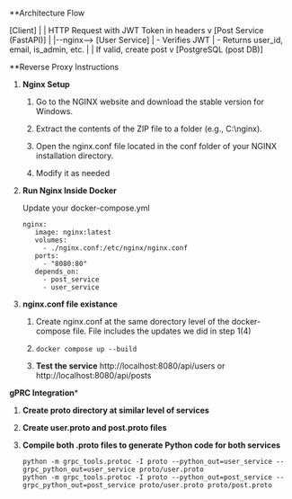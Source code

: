 
**Architecture Flow

[Client]
   |
   | HTTP Request with JWT Token in headers
   v
[Post Service (FastAPI)]
   |
   |--nginx--> [User Service]
   |         - Verifies JWT
   |         - Returns user_id, email, is_admin, etc.
   |
   | If valid, create post
   v
[PostgreSQL (post DB)]

**Reverse Proxy Instructions

1. **Nginx Setup**
   1. Go to the NGINX website and download the stable version for Windows.

   2. Extract the contents of the ZIP file to a folder (e.g., C:\nginx).

   3. Open the nginx.conf file located in the conf folder of your NGINX installation directory.

   4. Modify it as needed

2. **Run Nginx Inside Docker**

   Update your docker-compose.yml
   ```
   nginx:
      image: nginx:latest
      volumes:
        - ./nginx.conf:/etc/nginx/nginx.conf
      ports:
        - "8080:80"
      depends_on:
        - post_service
        - user_service
   ```

3. **nginx.conf file existance**
   
   1. Create nginx.conf  at the same dorectory level of the docker-compose file. File includes the updates we did in step 1(4)

   2. `docker compose up --build`

   3. **Test the service**
      http://localhost:8080/api/users or http://localhost:8080/api/posts


**********************************************gPRC Integration***********************************************
1. **Create proto directory at similar level of services**

2. **Create user.proto and post.proto files**

3. **Compile both .proto files to generate Python code for both services**
   ```
   python -m grpc_tools.protoc -I proto --python_out=user_service --grpc_python_out=user_service proto/user.proto
   python -m grpc_tools.protoc -I proto --python_out=post_service --grpc_python_out=post_service proto/user.proto proto/post.proto
   ```

